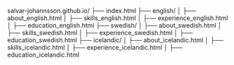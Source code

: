 salvar-johannsson.github.io/
├── index.html
├── english/
│   ├── about_english.html
│   ├── skills_english.html
│   ├── experience_english.html
│   ├── education_english.html
├── swedish/
│   ├── about_swedish.html
│   ├── skills_swedish.html
│   ├── experience_swedish.html
│   ├── education_swedish.html
├── icelandic/
│   ├── about_icelandic.html
│   ├── skills_icelandic.html
│   ├── experience_icelandic.html
│   ├── education_icelandic.html